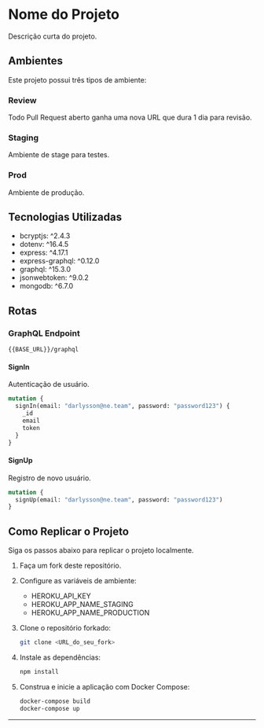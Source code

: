# Nome do Projeto

Descrição curta do projeto.

## Ambientes

Este projeto possui três tipos de ambiente:

### Review

Todo Pull Request aberto ganha uma nova URL que dura 1 dia para revisão.

### Staging

Ambiente de stage para testes.

### Prod

Ambiente de produção.

## Tecnologias Utilizadas

- bcryptjs: ^2.4.3
- dotenv: ^16.4.5
- express: ^4.17.1
- express-graphql: ^0.12.0
- graphql: ^15.3.0
- jsonwebtoken: ^9.0.2
- mongodb: ^6.7.0

## Rotas

### GraphQL Endpoint

```
{{BASE_URL}}/graphql
```

#### SignIn

Autenticação de usuário.

```graphql
mutation {
  signIn(email: "darlysson@ne.team", password: "password123") {
    _id
    email
    token
  }
}
```

#### SignUp

Registro de novo usuário.

```graphql
mutation {
  signUp(email: "darlysson@ne.team", password: "password123")
}
```

## Como Replicar o Projeto

Siga os passos abaixo para replicar o projeto localmente.

1. Faça um fork deste repositório.
2. Configure as variáveis de ambiente:
   - HEROKU_API_KEY
   - HEROKU_APP_NAME_STAGING
   - HEROKU_APP_NAME_PRODUCTION

3. Clone o repositório forkado:

   ```bash
   git clone <URL_do_seu_fork>
   ```

4. Instale as dependências:

   ```bash
   npm install
   ```

5. Construa e inicie a aplicação com Docker Compose:

   ```bash
   docker-compose build
   docker-compose up
   ```

---
